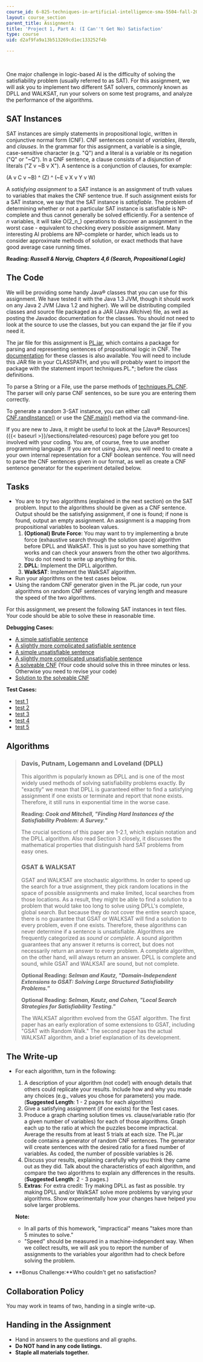 ```yaml
---
course_id: 6-825-techniques-in-artificial-intelligence-sma-5504-fall-2002
layout: course_section
parent_title: Assignments
title: 'Project 1, Part A: (I Can''t Get No) Satisfaction'
type: course
uid: d2af9fa9a13b513269cd1ec133252f4b

---
```


  
 

One major challenge in logic-based AI is the difficulty of solving the satisfiability problem (usually referred to as SAT). For this assignment, we will ask you to implement two different SAT solvers, commonly known as DPLL and WALKSAT, run your solvers on some test programs, and analyze the performance of the algorithms.

SAT Instances
-------------

SAT instances are simply statements in propositional logic, written in conjunctive normal form (CNF). CNF sentences consist of _variables_, _literals_, and _clauses_. In the grammar for this assignment, a variable is a single, case-sensitive character (e.g. "Q") and a literal is a variable or its negation ("Q" or "~Q"). In a CNF sentence, a clause consists of a disjunction of literals ("Z v ~B v X"). A sentence is a conjunction of clauses, for example:

(A v C v ~B) ^ (Z) ^ (~E v X v Y v W)

A _satisfying assignment_ to a SAT instance is an assignment of truth values to variables that makes the CNF sentence true. If such assignment exists for a SAT instance, we say that the SAT instance is _satisfiable_. The problem of determining whether or not a particular SAT instance is satisfiable is NP-complete and thus cannot generally be solved efficiently. For a sentence of _n_ variables, it will take O(2_n_) operations to discover an assignment in the worst case - equivalent to checking every possible assignment. Many interesting AI problems are NP-complete or harder, which leads us to consider approximate methods of solution, or exact methods that have good average case running times.

**Reading: _Russell & Norvig, Chapters 4,6 (Search, Propositional Logic)_**

The Code
--------

We will be providing some handy Java® classes that you can use for this assignment. We have tested it with the Java 1.3 JVM, though it should work on any Java 2 JVM (Java 1.2 and higher). We will be distributing compiled classes and source file packaged as a JAR (Java ARchive) file, as well as posting the Javadoc documentation for the classes. You should not need to look at the source to use the classes, but you can expand the jar file if you need it.

The jar file for this assignment is [PL.jar](/coursemedia/6-825-techniques-in-artificial-intelligence-sma-5504-fall-2002/647260b182bcd7e32675f6bedc73b241_PL.jar), which contains a package for parsing and representing sentences of propositional logic in CNF. The [documentation](/ans7870/6/6.825/assignments/project1a/javadocs/index.html) for these classes is also available. You will need to include this JAR file in your CLASSPATH, and you will probably want to import the package with the statement import techniques.PL.\*; before the class definitions.

To parse a String or a File, use the parse methods of [techniques.PL.CNF](/ans7870/6/6.825/assignments/project1a/javadocs/techniques/PL/CNF.html). The parser will only parse CNF sentences, so be sure you are entering them correctly.

To generate a random 3-SAT instance, you can either call [CNF.randInstance()](/ans7870/6/6.825/assignments/project1a/javadocs/techniques/PL/CNF.html#randInstance(int)) or use the [CNF.main()](/ans7870/6/6.825/assignments/project1a/javadocs/techniques/PL/CNF.html#main(java.lang.String[])) method via the command-line.

If you are new to Java, it might be useful to look at the [Java® Resources]({{< baseurl >}}/sections/related-resources) page before you get too involved with your coding. You are, of course, free to use another programming language. If you are not using Java, you will need to create a your own internal representation for a CNF boolean sentence. You will need to parse the CNF sentences given in our format, as well as create a CNF sentence generator for the experiment detailed below.

Tasks
-----

*   You are to try two algorithms (explained in the next section) on the SAT problem. Input to the algorithms should be given as a CNF sentence. Output should be the satisfying assignment, if one is found; if none is found, output an empty assignment. An assignment is a mapping from propositional variables to boolean values.
    1.  **(Optional) Brute Force**: You may want to try implementing a brute force (exhaustive search through the solution space) algorithm before DPLL and WalkSAT. This is just so you have something that works and can check your answers from the other two algorithms. You do not need to write up anything for this.
    2.  **DPLL**: Implement the DPLL algorithm.
    3.  **WalkSAT**: Implement the WalkSAT algorithm.
*   Run your algorithms on the test cases below.
*   Using the random CNF generator given in the PL.jar code, run your algorithms on random CNF sentences of varying length and measure the speed of the two algorithms.

For this assignment, we present the following SAT instances in text files. Your code should be able to solve these in reasonable time.

**Debugging Cases:**

*   [A simple satisfiable sentence](/courses/electrical-engineering-and-computer-science/6-825-techniques-in-artificial-intelligence-sma-5504-fall-2002/assignments/satisfiable1.cnf)
*   [A slightly more complicated satisfiable sentence](/courses/electrical-engineering-and-computer-science/6-825-techniques-in-artificial-intelligence-sma-5504-fall-2002/assignments/satisfiable2.cnf)
*   [A simple unsatisfiable sentence](/courses/electrical-engineering-and-computer-science/6-825-techniques-in-artificial-intelligence-sma-5504-fall-2002/assignments/unsatisfiable1.cnf)
*   [A slightly more complicated unsatisfiable sentence](/courses/electrical-engineering-and-computer-science/6-825-techniques-in-artificial-intelligence-sma-5504-fall-2002/assignments/unsatisfiable2.cnf)
*   [A solveable CNF](/courses/electrical-engineering-and-computer-science/6-825-techniques-in-artificial-intelligence-sma-5504-fall-2002/assignments/solveable.cnf) (Your code should solve this in three minutes or less. Otherwise you need to revise your code)
*   [Solution to the solveable CNF](/courses/electrical-engineering-and-computer-science/6-825-techniques-in-artificial-intelligence-sma-5504-fall-2002/assignments/solveable.solution)

**Test Cases:**

*   [test 1](/courses/electrical-engineering-and-computer-science/6-825-techniques-in-artificial-intelligence-sma-5504-fall-2002/assignments/test1.cnf)
*   [test 2](/courses/electrical-engineering-and-computer-science/6-825-techniques-in-artificial-intelligence-sma-5504-fall-2002/assignments/test2.cnf)
*   [test 3](/courses/electrical-engineering-and-computer-science/6-825-techniques-in-artificial-intelligence-sma-5504-fall-2002/assignments/test3.cnf)
*   [test 4](/courses/electrical-engineering-and-computer-science/6-825-techniques-in-artificial-intelligence-sma-5504-fall-2002/assignments/test4.cnf)
*   [test 5](/courses/electrical-engineering-and-computer-science/6-825-techniques-in-artificial-intelligence-sma-5504-fall-2002/assignments/test5.cnf)

Algorithms
----------

> ### Davis, Putnam, Logemann and Loveland (DPLL)
> 
> This algorithm is popularly known as DPLL and is one of the most widely used methods of solving satisfiability problems exactly. By "exactly" we mean that DPLL is guaranteed either to find a satisfying assignment if one exists or terminate and report that none exists. Therefore, it still runs in exponential time in the worse case.
> 
> **Reading: _Cook and Mitchell, "Finding Hard Instances of the Satisfiability Problem: A Survey."_**
> 
> The crucial sections of this paper are 1-2.1, which explain notation and the DPLL algorithm. Also read Section 3 closely, it discusses the mathematical properties that distinguish hard SAT problems from easy ones.
> 
> ### GSAT & WALKSAT
> 
> GSAT and WALKSAT are stochastic algorithms. In order to speed up the search for a true assignment, they pick random locations in the space of possible assignments and make limited, local searches from those locations. As a result, they might be able to find a solution to a problem that would take too long to solve using DPLL's complete, global search. But because they do not cover the entire search space, there is no guarantee that GSAT or WALKSAT will find a solution to every problem, even if one exists. Therefore, these algorithms can never determine if a sentence is unsatisfiable. Algorithms are frequently categorized as _sound_ or _complete_. A sound algorithm guarantees that any answer it returns is correct, but does not necessarily return an answer to every problem. A complete algorithm, on the other hand, will always return an answer. DPLL is complete and sound, while GSAT and WALKSAT are sound, but not complete.
> 
> **Optional Reading: _Selman and Kautz, "Domain-Independent Extensions to GSAT: Solving Large Structured Satisfiability Problems."_**
> 
> **Optional Reading: _Selman, Kautz, and Cohen, "Local Search Strategies for Satisfiability Testing."_**
> 
> The WALKSAT algorithm evolved from the GSAT algorithm. The first paper has an early exploration of some extensions to GSAT, including "GSAT with Random Walk." The second paper has the actual WALKSAT algorithm, and a brief explanation of its development.

The Write-up
------------

*   For each algorithm, turn in the following:
    
    1.  A description of your algorithm (not code!) with enough details that others could replicate your results. Include how and why you made any choices (e.g., values you chose for parameters) you made. (**Suggested Length**: 1 - 2 pages for each algorithm)
    2.  Give a satisfying assignment (if one exists) for the Test cases.
    3.  Produce a graph charting solution times vs. clause/variable ratio (for a given number of variables) for each of those algorithms. Graph each up to the ratio at which the puzzles become impractical. Average the results from at least 5 trials at each size. The PL.jar code contains a generator of random CNF sentences. The generator will create sentences with the desired ratio for a fixed number of variables. As coded, the number of possible variables is 26.
    4.  Discuss your results, explaining carefully why you think they came out as they did. Talk about the characteristics of each algorithm, and compare the two algorithms to explain any differences in the results. (**Suggested Length**: 2 - 3 pages.)
    5.  **Extras**: For extra credit: Try making DPLL as fast as possible. try making DPLL and/or WalkSAT solve more problems by varying your algorithms. Show experimentally how your changes have helped you solve larger problems.
    
    **Note:**
    *   In all parts of this homework, "impractical" means "takes more than 5 minutes to solve."
    *   "Speed" should be measured in a machine-independent way. When we collect results, we will ask you to report the number of assignments to the variables your algorithm had to check before solving the problem.
*   **Bonus Challenge:**Who couldn't get no satisfaction?

Collaboration Policy
--------------------

You may work in teams of two, handing in a single write-up.

Handing in the Assignment
-------------------------

*   Hand in answers to the questions and all graphs.
*   **Do NOT hand in any code listings.**
*   **Staple all materials together.**